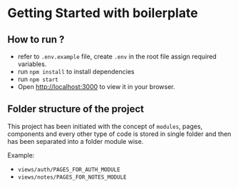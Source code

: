# Getting Started with boilerplate

## How to run ?
- refer to `.env.example` file, create `.env` in the root file assign required variables.
- run `npm install` to install dependencies
- run `npm start`
- Open [http://localhost:3000](http://localhost:3000) to view it in your browser.

## Folder structure of the project
This project has been initiated with the concept of `modules`, pages, components and every other type of code is stored in single folder 
and then has been separated into a folder module wise.

Example: 
- `views/auth/PAGES_FOR_AUTH_MODULE`
- `views/notes/PAGES_FOR_NOTES_MODULE`
